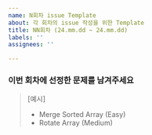 ```yaml
---
name: N회차 issue Template
about: 각 회차의 issue 작성을 위한 Template
title: NN회차 (24.mm.dd ~ 24.mm.dd)
labels: ''
assignees: ''

---
```


### 이번 회차에 선정한 문제를 남겨주세요

> [예시]    
> - Merge Sorted Array (Easy)   
> - Rotate Array (Medium)
